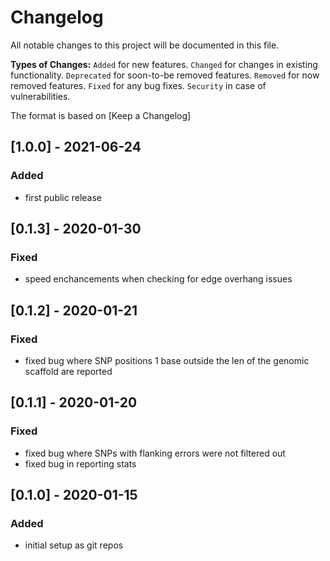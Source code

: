 # Changelog
All notable changes to this project will be documented in this file.

**Types of Changes:**
`Added` for new features.
`Changed` for changes in existing functionality.
`Deprecated` for soon-to-be removed features.
`Removed` for now removed features.
`Fixed` for any bug fixes.
`Security` in case of vulnerabilities.

The format is based on [Keep a Changelog]

## [1.0.0] - 2021-06-24
### Added
- first public release

## [0.1.3] - 2020-01-30
### Fixed
- speed enchancements when checking for edge overhang issues

## [0.1.2] - 2020-01-21
### Fixed
- fixed bug where SNP positions 1 base outside the len of the genomic scaffold are reported

## [0.1.1] - 2020-01-20
### Fixed
- fixed bug where SNPs with flanking errors were not filtered out
- fixed bug in reporting stats

## [0.1.0] - 2020-01-15
### Added
- initial setup as git repos
